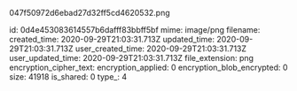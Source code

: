 047f50972d6ebad27d32ff5cd4620532.png

id: 0d4e453083614557b6dafff83bbff5bf
mime: image/png
filename: 
created_time: 2020-09-29T21:03:31.713Z
updated_time: 2020-09-29T21:03:31.713Z
user_created_time: 2020-09-29T21:03:31.713Z
user_updated_time: 2020-09-29T21:03:31.713Z
file_extension: png
encryption_cipher_text: 
encryption_applied: 0
encryption_blob_encrypted: 0
size: 41918
is_shared: 0
type_: 4
